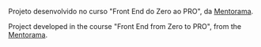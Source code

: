 Projeto desenvolvido no curso "Front End do Zero ao PRO", da [Mentorama](https://mentorama.com.br/).

Project developed in the course "Front End from Zero to PRO", from the [Mentorama](https://mentorama.com.br/).
